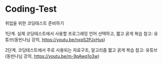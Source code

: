 # Coding-Test
취업을 위한 코딩테스트 준비하기

1단계. 실제 코딩테스트에서 사용할 프로그래밍 언어 선택하고, 짧고 굵게 복습
참고: 유튜브(동빈나님 강의, https://youtu.be/nxpS2PJxHus)

2단계. 코딩테스트에서 주로 사용되는 자료구조, 알고리즘 짧고 굵게 복습
참고: 유튜브(동빈나님 강의, https://youtu.be/m-9pAwq1o3w)
